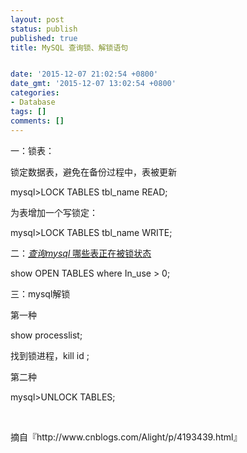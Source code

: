 ```yaml
---
layout: post
status: publish
published: true
title: MySQL 查询锁、解锁语句


date: '2015-12-07 21:02:54 +0800'
date_gmt: '2015-12-07 13:02:54 +0800'
categories:
- Database
tags: []
comments: []
---
```

<p>一：锁表：</p>
<p>锁定数据表，避免在备份过程中，表被更新</p>
<p>mysql>LOCK TABLES tbl_name READ;</p>
<p>为表增加一个写锁定：</p>
<p>mysql>LOCK TABLES tbl_name WRITE;</p>
<p>二：<a href="http://www.baidu.com/link?url=yF-NcqXN5gvepmQGz8rYMd1OVRK9Lqn9dzpDAOiuqnQfjNJEeCnJYSGGxCjswY31Lb0V1Ag9I_dhTzzgdP4XVAR-s6-feO3-K9QqKDPN9F7" target="_blank" data-click="{ 'F':'778717EA', 'F1':'9D73F1E4', 'F2':'4CA6DC6B', 'F3':'54E5342F', 'T':'1419915527', 'y':'EAEDF5BB' }"><em>查询mysql</em> 哪些表正在被锁状态</a></p>
<p>show OPEN TABLES where In_use > 0;</p>
<p>三：mysql解锁</p>
<p>第一种</p>
<p>show processlist;</p>
<p>找到锁进程，kill id ;</p>
<p>第二种</p>
<p>mysql>UNLOCK TABLES;</p>
<p>&nbsp;</p>
<p>摘自『http://www.cnblogs.com/Alight/p/4193439.html』</p>
